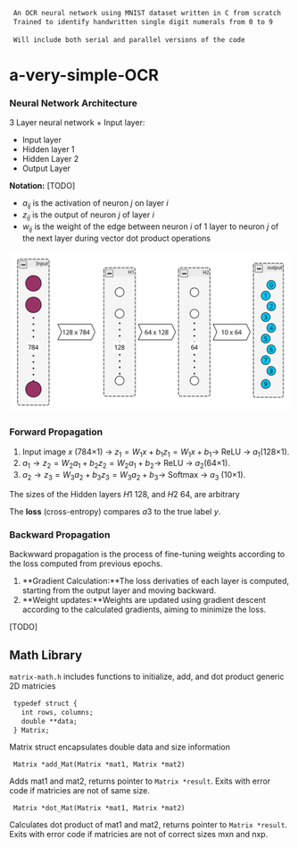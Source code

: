 ```
 An OCR neural network using MNIST dataset written in C from scratch
 Trained to identify handwritten single digit numerals from 0 to 9

 Will include both serial and parallel versions of the code
```

# a-very-simple-OCR

### Neural Network Architecture

3 Layer neural network + Input layer:
 - Input layer
 - Hidden layer 1
 - Hidden Layer 2
 - Output Layer

**Notation:** \[TODO]
- $a_{ij}$ is the activation of neuron $j$ on layer $i$
- $z_{ij}$ is the output of neuron $j$ of layer $i$
- $w_{ij}$ is the weight of the edge between neuron $i$ of 1 layer to neuron $j$ of the next layer during vector dot product operations

![Neural Network Architecture](imgs/nn-arch.png)

### Forward Propagation

1. Input image $x$ (784×1) → $z_1=W_1x+b_1z_1​=W_1​x+b_1$​ → ReLU → $a_1$​ (128×1).
2. $a_1 → z_2=W_2a_1+b_2z_2=W_2​a_1​+b_2$​ → ReLU → $a_2$​ (64×1).
3. $a_2​ → z_3=W_3a_2+b_3z_3​=W_3​a_2​+b_3​$ → Softmax → $a_3$ (10×1).    

The sizes of the Hidden layers $H1$ 128, and $H2$ 64, are arbitrary 

The **loss** (cross-entropy) compares $a3$ to the true label $y$.

### Backward Propagation
Backwward propagation is the process of fine-tuning weights according to the loss computed from previous epochs.
1. **Gradient Calculation:**The loss derivaties of each layer is computed, starting from the output layer and moving backward.
2. **Weight updates:**Weights are updated using gradient descent according to the calculated gradients, aiming to minimize the loss.

\[TODO]


## Math Library

`matrix-math.h` includes functions to initialize, add, and dot product generic 2D matricies


```
 typedef struct {
   int rows, columns;
   double **data;
 } Matrix;
```
Matrix struct encapsulates double data and size information

```
 Matrix *add_Mat(Matrix *mat1, Matrix *mat2)
```
Adds mat1 and mat2, returns pointer to `Matrix *result`.
Exits with error code if matricies are not of same size.

```
 Matrix *dot_Mat(Matrix *mat1, Matrix *mat2)
```
Calculates dot product of mat1 and mat2, returns pointer to `Matrix *result`.
Exits with error code if matricies are not of correct sizes mxn and nxp.
